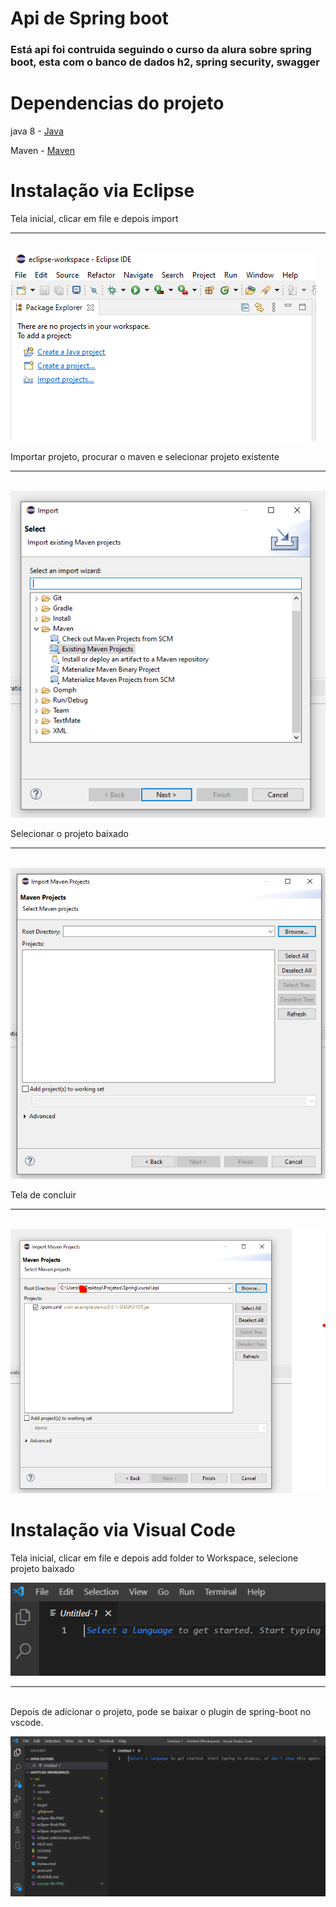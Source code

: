 # Api de Spring boot 
### Está api foi contruida seguindo o curso da alura sobre spring boot, esta com o banco de dados h2, spring security, swagger


# Dependencias do projeto
java 8 - <a href="https://www.oracle.com/br/java/technologies/javase-jdk8-downloads.html">Java </a>

Maven - <a href="https://maven.apache.org">Maven </a>

# Instalação via Eclipse


Tela inicial, clicar em file e depois import
<hr><br>
<img src="./eclipse-file.PNG">

Importar projeto, procurar o maven e selecionar projeto existente
<hr><br>
<img src="./eclipse-import.PNG">

Selecionar o projeto baixado
<hr><br>
<img src="./eclipse-selecionar-projeto.PNG" >

Tela de concluir
<hr><br>
<img src="./eclipse-final.PNG" >
   

 # Instalação via Visual Code

Tela inicial, clicar em file e depois add folder to Workspace, selecione projeto baixado

<img src="./vscode-file.PNG">

<hr><br>
Depois de adicionar o projeto, pode se baixar o plugin de spring-boot no vscode.
<br><p><p />
<img src="./vscode-final.PNG">
